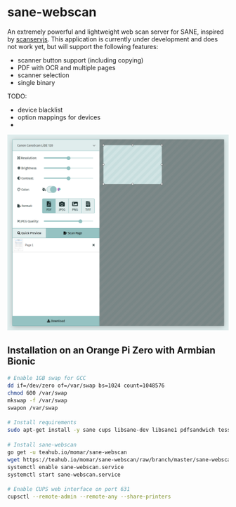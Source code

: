 # sane-webscan
An extremely powerful and lightweight web scan server for SANE, inspired by [scanservjs](https://github.com/sbs20/scanservjs).
This application is currently under development and does not work yet, but will support the following features:

- scanner button support (including copying)
- PDF with OCR and multiple pages
- scanner selection
- single binary

TODO:
- device blacklist
- option mappings for devices
- 

![](ui-concept.png)

## Installation on an Orange Pi Zero with Armbian Bionic
```bash
# Enable 1GB swap for GCC
dd if=/dev/zero of=/var/swap bs=1024 count=1048576
chmod 600 /var/swap
mkswap -f /var/swap
swapon /var/swap

# Install requirements
sudo apt-get install -y sane cups libsane-dev libsane1 pdfsandwich tesseract-deu golang

# Install sane-webscan
go get -u teahub.io/momar/sane-webscan
wget https://teahub.io/momar/sane-webscan/raw/branch/master/sane-webscan.service -O /etc/systemd/system/sane-webscan.service
systemctl enable sane-webscan.service
systemctl start sane-webscan.service

# Enable CUPS web interface on port 631
cupsctl --remote-admin --remote-any --share-printers
```
